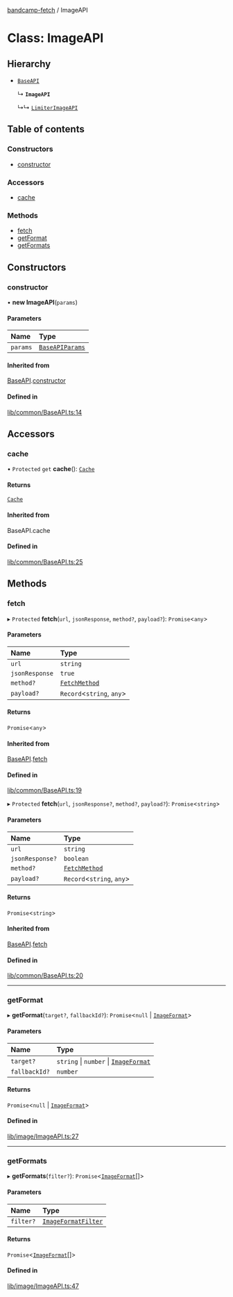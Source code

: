 [bandcamp-fetch](../README.md) / ImageAPI

# Class: ImageAPI

## Hierarchy

- [`BaseAPI`](BaseAPI.md)

  ↳ **`ImageAPI`**

  ↳↳ [`LimiterImageAPI`](LimiterImageAPI.md)

## Table of contents

### Constructors

- [constructor](ImageAPI.md#constructor)

### Accessors

- [cache](ImageAPI.md#cache)

### Methods

- [fetch](ImageAPI.md#fetch)
- [getFormat](ImageAPI.md#getformat)
- [getFormats](ImageAPI.md#getformats)

## Constructors

### constructor

• **new ImageAPI**(`params`)

#### Parameters

| Name | Type |
| :------ | :------ |
| `params` | [`BaseAPIParams`](../interfaces/BaseAPIParams.md) |

#### Inherited from

[BaseAPI](BaseAPI.md).[constructor](BaseAPI.md#constructor)

#### Defined in

[lib/common/BaseAPI.ts:14](https://github.com/patrickkfkan/bandcamp-fetch/blob/7815c68/src/lib/common/BaseAPI.ts#L14)

## Accessors

### cache

• `Protected` `get` **cache**(): [`Cache`](Cache.md)

#### Returns

[`Cache`](Cache.md)

#### Inherited from

BaseAPI.cache

#### Defined in

[lib/common/BaseAPI.ts:25](https://github.com/patrickkfkan/bandcamp-fetch/blob/7815c68/src/lib/common/BaseAPI.ts#L25)

## Methods

### fetch

▸ `Protected` **fetch**(`url`, `jsonResponse`, `method?`, `payload?`): `Promise`<`any`\>

#### Parameters

| Name | Type |
| :------ | :------ |
| `url` | `string` |
| `jsonResponse` | ``true`` |
| `method?` | [`FetchMethod`](../enums/FetchMethod.md) |
| `payload?` | `Record`<`string`, `any`\> |

#### Returns

`Promise`<`any`\>

#### Inherited from

[BaseAPI](BaseAPI.md).[fetch](BaseAPI.md#fetch)

#### Defined in

[lib/common/BaseAPI.ts:19](https://github.com/patrickkfkan/bandcamp-fetch/blob/7815c68/src/lib/common/BaseAPI.ts#L19)

▸ `Protected` **fetch**(`url`, `jsonResponse?`, `method?`, `payload?`): `Promise`<`string`\>

#### Parameters

| Name | Type |
| :------ | :------ |
| `url` | `string` |
| `jsonResponse?` | `boolean` |
| `method?` | [`FetchMethod`](../enums/FetchMethod.md) |
| `payload?` | `Record`<`string`, `any`\> |

#### Returns

`Promise`<`string`\>

#### Inherited from

[BaseAPI](BaseAPI.md).[fetch](BaseAPI.md#fetch)

#### Defined in

[lib/common/BaseAPI.ts:20](https://github.com/patrickkfkan/bandcamp-fetch/blob/7815c68/src/lib/common/BaseAPI.ts#L20)

___

### getFormat

▸ **getFormat**(`target?`, `fallbackId?`): `Promise`<``null`` \| [`ImageFormat`](../interfaces/ImageFormat.md)\>

#### Parameters

| Name | Type |
| :------ | :------ |
| `target?` | `string` \| `number` \| [`ImageFormat`](../interfaces/ImageFormat.md) |
| `fallbackId?` | `number` |

#### Returns

`Promise`<``null`` \| [`ImageFormat`](../interfaces/ImageFormat.md)\>

#### Defined in

[lib/image/ImageAPI.ts:27](https://github.com/patrickkfkan/bandcamp-fetch/blob/7815c68/src/lib/image/ImageAPI.ts#L27)

___

### getFormats

▸ **getFormats**(`filter?`): `Promise`<[`ImageFormat`](../interfaces/ImageFormat.md)[]\>

#### Parameters

| Name | Type |
| :------ | :------ |
| `filter?` | [`ImageFormatFilter`](../enums/ImageFormatFilter.md) |

#### Returns

`Promise`<[`ImageFormat`](../interfaces/ImageFormat.md)[]\>

#### Defined in

[lib/image/ImageAPI.ts:47](https://github.com/patrickkfkan/bandcamp-fetch/blob/7815c68/src/lib/image/ImageAPI.ts#L47)
